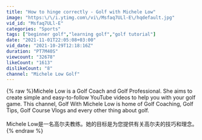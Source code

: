 ```yaml
---
title: "How to hinge correctly - Golf with Michele Low"
image: "https:\/\/i.ytimg.com\/vi\/Msfaq7ULl-E\/hqdefault.jpg"
vid_id: "Msfaq7ULl-E"
categories: "Sports"
tags: ["beginner golf","learning golf","golf tutorial"]
date: "2021-11-01T22:05:08+03:00"
vid_date: "2021-10-29T12:18:16Z"
duration: "PT7M40S"
viewcount: "32678"
likeCount: "1613"
dislikeCount: "8"
channel: "Michele Low Golf"
---
```

{% raw %}Michele Low is a Golf Coach and Golf Professional.  She aims to create simple and easy-to-follow YouTube videos to help you with your golf game.  This channel, Golf With Michele Low is home of Golf Coaching, Golf Tips, Golf Course Vlogs and every other thing about golf. <br /><br />MicheIe Low是一名高尔夫教练。她的目标是为您提供有关高尔夫的技巧和理念。{% endraw %}
